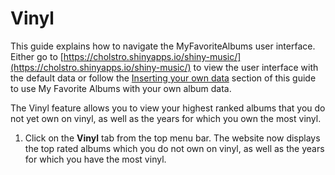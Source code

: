 # Vinyl

This guide explains how to navigate the MyFavoriteAlbums user interface. Either go to [https://cholstro.shinyapps.io/shiny-music/](https://cholstro.shinyapps.io/shiny-music/) to view the user interface with the default data or follow the [Inserting your own data](inserting.md) section of this guide to use My Favorite Albums with your own album data.

The Vinyl feature allows you to view your highest ranked albums that you do not yet own on vinyl, as well as the years for which you own the most vinyl.

1. Click on the **Vinyl** tab from the top menu bar. The website now displays the top rated albums which you do not own on vinyl, as well as the years for which you have the most vinyl.